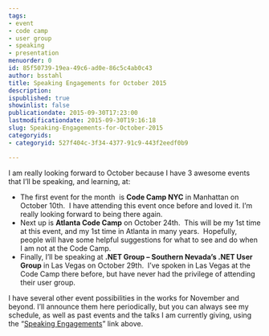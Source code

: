 ```yaml
---
tags:
- event
- code camp
- user group
- speaking
- presentation
menuorder: 0
id: 85f50739-19ea-49c6-ad0e-86c5c4ab0c43
author: bsstahl
title: Speaking Engagements for October 2015
description: 
ispublished: true
showinlist: false
publicationdate: 2015-09-30T17:23:00
lastmodificationdate: 2015-09-30T19:16:18
slug: Speaking-Engagements-for-October-2015
categoryids:
- categoryid: 527f404c-3f34-4377-91c9-443f2eedf0b9

---
```


I am really looking forward to October because I have 3 awesome events that I’ll be speaking, and learning, at:

- The first event for the month  is **Code Camp NYC** in Manhattan on October 10th.  I have attending this event once before and loved it. I’m really looking forward to being there again.
- Next up is **Atlanta Code Camp** on October 24th.  This will be my 1st time at this event, and my 1st time in Atlanta in many years.  Hopefully, people will have some helpful suggestions for what to see and do when I am not at the Code Camp.
- Finally, I’ll be speaking at **.NET Group – Southern Nevada’s .NET User Group** in Las Vegas on October 29th.  I’ve spoken in Las Vegas at the Code Camp there before, but have never had the privilege of attending their user group.


I have several other event possibilities in the works for November and beyond. I’ll announce them here periodically, but you can always see my schedule, as well as past events and the talks I am currently giving, using the “[Speaking Engagements](http://www.cognitiveinheritance.com/page/Speaking-Engagements.aspx)” link above.

